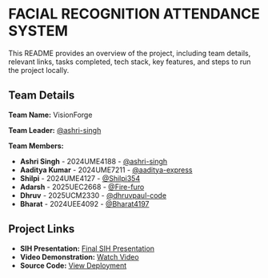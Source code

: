 # FACIAL RECOGNITION ATTENDANCE SYSTEM

This README provides an overview of the project, including team details, relevant links, tasks completed, tech stack, key features, and steps to run the project locally.

## Team Details
**Team Name:** VisionForge

**Team Leader:** [@ashri-singh](https://github.com/ashri-singh)

**Team Members:**

- **Ashri Singh** - 2024UME4188 - [@ashri-singh](https://github.com/ashri-singh)
- **Aaditya Kumar** - 2024UME7211 - [@aaditya-express](https://github.com/aaditya-express)
- **Shilpi** - 2024UME4127 - [@Shilpi354](https://github.com/Shilpi354)
- **Adarsh** - 2025UEC2668 - [@Fire-furo](https://github.com/Fire-furo)
- **Dhruv** - 2025UCM2330 - [@dhruvpaul-code](https://github.com/dhruvpaul-code)
- **Bharat** - 2024UEE4092 - [@Bharat4197](https://github.com/Bharat4197)

## Project Links
- **SIH Presentation:** [Final SIH Presentation](https://www.canva.com/design/DAGzQTE5QS4/b0JHgWo-tZtE_oneZiiXiQ/edit)
- **Video Demonstration:** [Watch Video](https://www.youtube.com/video/bRpD05BMNv4)
- **Source Code:** [View Deployment](https://github.com/Fire-furo/Sih)